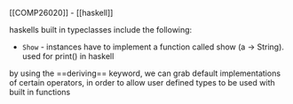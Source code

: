 [[COMP26020]] - [[haskell]]

haskells built in typeclasses include the following:
- `Show` - instances have to implement a function called show (a -> String). used for print() in haskell

by using the ==deriving== keyword, we can grab default implementations of certain operators, in order to allow user defined types to be used with built in functions